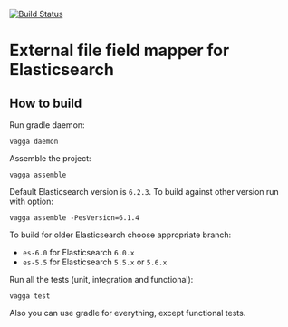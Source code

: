 [![Build Status](https://travis-ci.org/anti-social/elasticsearch-external-file-mapper.svg?branch=master)](https://travis-ci.org/anti-social/elasticsearch-external-file-mapper)

# External file field mapper for Elasticsearch

## How to build

Run gradle daemon:

```
vagga daemon
```

Assemble the project:

```
vagga assemble
```

Default Elasticsearch version is `6.2.3`. To build against other version run with option:

```
vagga assemble -PesVersion=6.1.4
```

To build for older Elasticsearch choose appropriate branch:

- `es-6.0` for Elasticsearch `6.0.x`
- `es-5.5` for Elasticsearch `5.5.x` or `5.6.x`

Run all the tests (unit, integration and functional):

```
vagga test
```

Also you can use gradle for everything, except functional tests.
